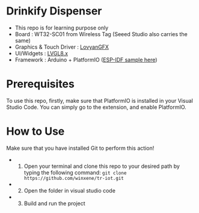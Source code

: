 # Drinkify Dispenser


- This repo is for learning purpose only
- Board : WT32-SC01 from Wireless Tag (Seeed Studio also carries the same)  
- Graphics & Touch Driver : [LovyanGFX](https://github.com/lovyan03/LovyanGFX)
- UI/Widgets : [LVGL8.x](https://github.com/lvgl/lvgl)
- Framework : Arduino + PlatformIO ([ESP-IDF sample here](https://github.com/sukesh-ak/LVGL8-WT32-SC01-IDF)) 

# Prerequisites
To use this repo, firstly, make sure that PlatformIO is installed in your Visual Studio Code. You can simply go to the extension, and enable PlatformIO. 


# How to Use

Make sure that you have installed Git to perform this action!

- 1. Open your terminal and clone this repo to your desired path by typing the following command:
```git clone https://github.com/winxene/tr-iot.git```

- 2. Open the folder in visual studio code
- 3. Build and run the project
